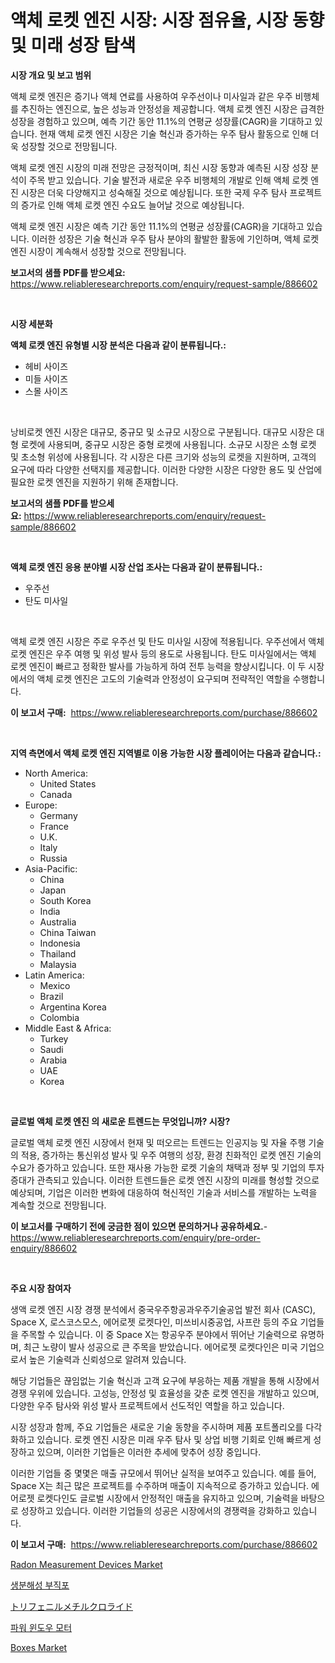 <p><h1>액체 로켓 엔진 시장: 시장 점유율, 시장 동향 및 미래 성장 탐색</h1></p><p><strong>시장 개요 및 보고 범위</strong></p>
<p><p>액체 로켓 엔진은 증기나 액체 연료를 사용하여 우주선이나 미사일과 같은 우주 비행체를 추진하는 엔진으로, 높은 성능과 안정성을 제공합니다. 액체 로켓 엔진 시장은 급격한 성장을 경험하고 있으며, 예측 기간 동안 11.1%의 연평균 성장률(CAGR)을 기대하고 있습니다. 현재 액체 로켓 엔진 시장은 기술 혁신과 증가하는 우주 탐사 활동으로 인해 더욱 성장할 것으로 전망됩니다.</p><p>액체 로켓 엔진 시장의 미래 전망은 긍정적이며, 최신 시장 동향과 예측된 시장 성장 분석이 주목 받고 있습니다. 기술 발전과 새로운 우주 비행체의 개발로 인해 액체 로켓 엔진 시장은 더욱 다양해지고 성숙해질 것으로 예상됩니다. 또한 국제 우주 탐사 프로젝트의 증가로 인해 액체 로켓 엔진 수요도 늘어날 것으로 예상됩니다.</p><p>액체 로켓 엔진 시장은 예측 기간 동안 11.1%의 연평균 성장률(CAGR)을 기대하고 있습니다. 이러한 성장은 기술 혁신과 우주 탐사 분야의 활발한 활동에 기인하며, 액체 로켓 엔진 시장이 계속해서 성장할 것으로 전망됩니다.</p></p>
<p><strong>보고서의 샘플 PDF를 받으세요:</strong> <a href="https://www.reliableresearchreports.com/enquiry/request-sample/886602">https://www.reliableresearchreports.com/enquiry/request-sample/886602</a></p>
<p>&nbsp;</p>
<p><strong>시장 세분화</strong></p>
<p><strong>액체 로켓 엔진 유형별 시장 분석은 다음과 같이 분류됩니다.:</strong></p>
<p><ul><li>헤비 사이즈</li><li>미들 사이즈</li><li>스몰 사이즈</li></ul></p>
<p>&nbsp;</p>
<p><p>낭비로켓 엔진 시장은 대규모, 중규모 및 소규모 시장으로 구분됩니다. 대규모 시장은 대형 로켓에 사용되며, 중규모 시장은 중형 로켓에 사용됩니다. 소규모 시장은 소형 로켓 및 초소형 위성에 사용됩니다. 각 시장은 다른 크기와 성능의 로켓을 지원하며, 고객의 요구에 따라 다양한 선택지를 제공합니다. 이러한 다양한 시장은 다양한 용도 및 산업에 필요한 로켓 엔진을 지원하기 위해 존재합니다.</p></p>
<p><strong>보고서의 샘플 PDF를 받으세요:</strong>&nbsp;<a href="https://www.reliableresearchreports.com/enquiry/request-sample/886602">https://www.reliableresearchreports.com/enquiry/request-sample/886602</a></p>
<p>&nbsp;</p>
<p><strong> 액체 로켓 엔진 응용 분야별 시장 산업 조사는 다음과 같이 분류됩니다.:</strong></p>
<p><ul><li>우주선</li><li>탄도 미사일</li></ul></p>
<p>&nbsp;</p>
<p><p>액체 로켓 엔진 시장은 주로 우주선 및 탄도 미사일 시장에 적용됩니다. 우주선에서 액체 로켓 엔진은 우주 여행 및 위성 발사 등의 용도로 사용됩니다. 탄도 미사일에서는 액체 로켓 엔진이 빠르고 정확한 발사를 가능하게 하여 전투 능력을 향상시킵니다. 이 두 시장에서의 액체 로켓 엔진은 고도의 기술력과 안정성이 요구되며 전략적인 역할을 수행합니다.</p></p>
<p><strong>이 보고서 구매:</strong>&nbsp; <a href="https://www.reliableresearchreports.com/purchase/886602">https://www.reliableresearchreports.com/purchase/886602</a></p>
<p>&nbsp;</p>
<p><strong>지역 측면에서 액체 로켓 엔진 지역별로 이용 가능한 시장 플레이어는 다음과 같습니다.:</strong></p>
<p><ul>
    <li>
        North America:
        <ul>
            <li>United States</li>
            <li>Canada</li>
        </ul>
    </li>
    <li>
        Europe:
        <ul>
            <li>Germany</li>
            <li>France</li>
            <li>U.K.</li>
            <li>Italy</li>
            <li>Russia</li>
        </ul>
    </li>
    <li>
        Asia-Pacific:
        <ul>
            <li>China</li>
            <li>Japan</li>
            <li>South Korea</li>
            <li>India</li>
            <li>Australia</li>
            <li>China Taiwan</li>
            <li>Indonesia</li>
            <li>Thailand</li>
            <li>Malaysia</li>
        </ul>
    </li>
    <li>
        Latin America:
        <ul>
            <li>Mexico</li>
            <li>Brazil</li>
            <li>Argentina Korea</li>
            <li>Colombia</li>
        </ul>
    </li>
    <li>
        Middle East & Africa:
        <ul>
            <li>Turkey</li>
            <li>Saudi</li>
            <li>Arabia</li>
            <li>UAE</li>
            <li>Korea</li>
        </ul>
    </li>
    </ul></p>
<p>&nbsp;</p>
<p><strong>글로벌 액체 로켓 엔진 의 새로운 트렌드는 무엇입니까? 시장?</strong></p>
<p><p>글로벌 액체 로켓 엔진 시장에서 현재 및 떠오르는 트렌드는 인공지능 및 자율 주행 기술의 적용, 증가하는 통신위성 발사 및 우주 여행의 성장, 환경 친화적인 로켓 엔진 기술의 수요가 증가하고 있습니다. 또한 재사용 가능한 로켓 기술의 채택과 정부 및 기업의 투자 증대가 관측되고 있습니다. 이러한 트렌드들은 로켓 엔진 시장의 미래를 형성할 것으로 예상되며, 기업은 이러한 변화에 대응하여 혁신적인 기술과 서비스를 개발하는 노력을 계속할 것으로 전망됩니다.</p></p>
<p><strong>이 보고서를 구매하기 전에 궁금한 점이 있으면 문의하거나 공유하세요.</strong>- <a href="https://www.reliableresearchreports.com/enquiry/pre-order-enquiry/886602">https://www.reliableresearchreports.com/enquiry/pre-order-enquiry/886602</a></p>
<p>&nbsp;</p>
<p><strong>주요 시장 참여자</strong></p>
<p><p>생액 로켓 엔진 시장 경쟁 분석에서 중국우주항공과우주기술공업 발전 회사 (CASC), Space X, 로스코스모스, 에어로젯 로켓다인, 미쓰비시중공업, 사프란 등의 주요 기업들을 주목할 수 있습니다. 이 중 Space X는 항공우주 분야에서 뛰어난 기술력으로 유명하며, 최근 노량이 발사 성공으로 큰 주목을 받았습니다. 에어로젯 로켓다인은 미국 기업으로서 높은 기술력과 신뢰성으로 알려져 있습니다.</p><p>해당 기업들은 끊임없는 기술 혁신과 고객 요구에 부응하는 제품 개발을 통해 시장에서 경쟁 우위에 있습니다. 고성능, 안정성 및 효율성을 갖춘 로켓 엔진을 개발하고 있으며, 다양한 우주 탐사와 위성 발사 프로젝트에서 선도적인 역할을 하고 있습니다.</p><p>시장 성장과 함께, 주요 기업들은 새로운 기술 동향을 주시하며 제품 포트폴리오를 다각화하고 있습니다. 로켓 엔진 시장은 미래 우주 탐사 및 상업 비행 기회로 인해 빠르게 성장하고 있으며, 이러한 기업들은 이러한 추세에 맞추어 성장 중입니다.</p><p>이러한 기업들 중 몇몇은 매출 규모에서 뛰어난 실적을 보여주고 있습니다. 예를 들어, Space X는 최근 많은 프로젝트를 수주하며 매출이 지속적으로 증가하고 있습니다. 에어로젯 로켓다인도 글로벌 시장에서 안정적인 매출을 유지하고 있으며, 기술력을 바탕으로 성장하고 있습니다. 이러한 기업들의 성공은 시장에서의 경쟁력을 강화하고 있습니다.</p></p>
<p><strong>이 보고서 구매:</strong>&nbsp;&nbsp;<a href="https://www.reliableresearchreports.com/purchase/886602">https://www.reliableresearchreports.com/purchase/886602</a></p>
<p><p><a href="https://view.publitas.com/reportprime-1/radon-measurement-devices-market-provides-detailed-segmentation-of-this-market-based-on-type-application-and-region-and-forecast-for-the-period-from-2024-2031/">Radon Measurement Devices Market</a></p><p><a href="https://medium.com/@brionnaboyle/%EC%B9%9C%ED%99%98%EA%B2%BD-%EB%B9%84%EC%9B%8C%EB%B8%94-%EC%86%8C%EC%9E%AC-%EC%8B%9C%EC%9E%A5-%EA%B7%9C%EB%AA%A8-cagr-%ED%8A%B8%EB%A0%8C%EB%93%9C-2024-2030-1a7475725d93">생분해성 부직포</a></p><p><a href="https://medium.com/@elmoray21/%E3%83%88%E3%83%AA%E3%83%95%E3%82%A7%E3%83%8B%E3%83%AB%E3%83%A1%E3%83%81%E3%83%AB%E3%82%AF%E3%83%AD%E3%83%A9%E3%82%A4%E3%83%89%E5%B8%82%E5%A0%B4-%E7%A8%AE%E9%A1%9E-%E5%BF%9C%E7%94%A8-%E5%9C%B0%E7%90%86%E3%81%AB%E3%82%88%E3%82%8B%E5%8C%85%E6%8B%AC%E7%9A%84%E3%81%AA%E8%A9%95%E4%BE%A1-d8c032428dc1">トリフェニルメチルクロライド</a></p><p><a href="https://github.com/BrettWeberrt8767765/Market-Research-Report-List-1/blob/main/484711016038.md">파워 윈도우 모터</a></p><p><a href="https://sulfuric-clavicle-d39.notion.site/Boxes-Market-Size-Market-Share-and-Global-Market-Analysis-Report-2024-2031-adaa5ccb93524e9ea046c3ce0ee29f7e">Boxes Market</a></p></p>
